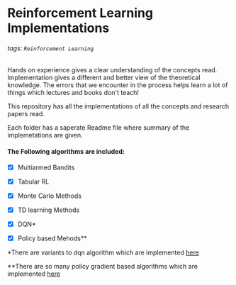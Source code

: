 # Reinforcement Learning Implementations

###### tags: `Reinforcement Learning`

Hands on experience gives a clear understanding of the concepts read. Implementation gives a different and better view of the theoretical knowledge.
The errors that we encounter in the process helps learn a lot of things which lectures and books don't teach!

This repository has all the implementations of all the concepts and research papers read.

Each folder has a saperate Readme file where summary of the implemetations are given.

#### The Following algorithms are included:

- [x] Multiarmed Bandits
- [x] Tabular RL
- [x] Monte Carlo Methods
- [x] TD learning Methods
- [x] DQN* 
- [x] Policy based Mehods**


*There are variants to dqn algorithm which are implemented [here](https://github.com/Sushant-ctrl/DQN-Algorithms)

**There are so many policy gradient based algorithms which are implemented [here](https://github.com/Sushant-ctrl/PolicyGradient-Based-RL)